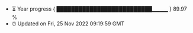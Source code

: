 - ⏳ Year progress { ██████████████████████████▁▁▁▁ } 89.97 %
- ⏰ Updated on Fri, 25 Nov 2022 09:19:59 GMT

